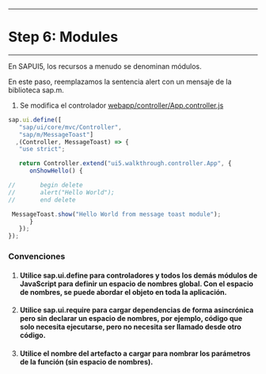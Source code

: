 ****************
# Step 6: Modules
****************

En SAPUI5, los recursos a menudo se denominan módulos.


En este paso, reemplazamos la sentencia alert con un mensaje de la biblioteca sap.m.


1. Se modifica el controlador [webapp/controller/App.controller.js](webapp/controller/App.controller.js)

``` js
sap.ui.define([
   "sap/ui/core/mvc/Controller",
   "sap/m/MessageToast"]
  ,(Controller, MessageToast) => {
   "use strict";

   return Controller.extend("ui5.walkthrough.controller.App", {
      onShowHello() {

//       begin delete         
//       alert("Hello World");
//       end delete

 MessageToast.show("Hello World from message toast module");
      }
   });
});
```

### Convenciones
1. #### Utilice sap.ui.define para controladores y todos los demás módulos de JavaScript para definir un espacio de nombres global. Con el espacio de nombres, se puede abordar el objeto en toda la aplicación.
2. #### Utilice sap.ui.require para cargar dependencias de forma asincrónica pero sin declarar un espacio de nombres, por ejemplo, código que solo necesita ejecutarse, pero no necesita ser llamado desde otro código.
3. #### Utilice el nombre del artefacto a cargar para nombrar los parámetros de la función (sin espacio de nombres).